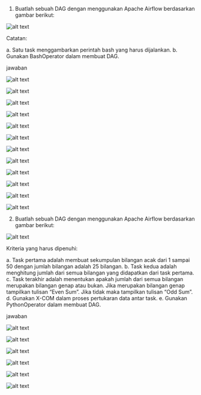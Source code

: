 1. Buatlah sebuah DAG dengan menggunakan Apache Airflow berdasarkan gambar berikut:

![alt text]()

Catatan:

a. Satu task menggambarkan perintah bash yang harus dijalankan.
b. Gunakan BashOperator dalam membuat DAG.

jawaban

![alt text]()

![alt text]()

![alt text]()

![alt text]()

![alt text]()

![alt text]()

![alt text]()

![alt text]()

![alt text]()

![alt text]()

![alt text]()

![alt text]()

2. Buatlah sebuah DAG dengan menggunakan Apache Airflow berdasarkan gambar berikut:

![alt text]()

Kriteria yang harus dipenuhi:

a. Task pertama adalah membuat sekumpulan bilangan acak dari 1 sampai 50 dengan jumlah bilangan adalah 25 bilangan.
b. Task kedua adalah menghitung jumlah dari semua bilangan yang didapatkan dari task pertama.
c. Task terakhir adalah menentukan apakah jumlah dari semua bilangan merupakan bilangan genap atau bukan. Jika merupakan bilangan genap tampilkan tulisan “Even Sum”. Jika tidak maka tampilkan tulisan “Odd Sum”.
d. Gunakan X-COM dalam proses pertukaran data antar task.
e. Gunakan PythonOperator dalam membuat DAG.

jawaban

![alt text]() 

![alt text]()

![alt text]()

![alt text]()

![alt text]()

![alt text]()